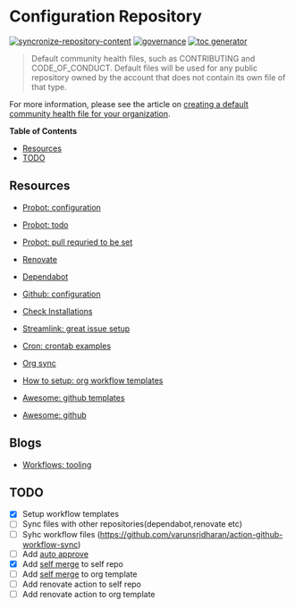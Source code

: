 
# Configuration Repository

[![syncronize-repository-content][sync-badge]][sync-action]
[![governance][governance-badge]][governance-action]
[![toc generator][toc-badge]][toc-action]

> Default community health files, such as CONTRIBUTING and CODE_OF_CONDUCT. Default files will be used for any public repository owned by the account that does not contain its own file of that type.

For more information, please see the article on [creating a default community health file for your organization](https://help.github.com/en/articles/creating-a-default-community-health-file-for-your-organization).

<!-- START doctoc generated TOC please keep comment here to allow auto update -->
<!-- DON'T EDIT THIS SECTION, INSTEAD RE-RUN doctoc TO UPDATE -->
**Table of Contents**

- [Resources](#resources)
- [TODO](#todo)

<!-- END doctoc generated TOC please keep comment here to allow auto update -->

## Resources

- [Probot: configuration](https://github.com/probot/probot-config)
- [Probot: todo](https://github.com/settings/installations/15936645)
- [Probot: pull requried to be set](https://wei.github.io/pull/)
- [Renovate](https://renovate.whitesourcesoftware.com)
- [Dependabot](https://dependabot.com/)
- [Github: configuration][1]

- [Check Installations](https://github.com/settings/installations)

- [Streamlink: great issue setup](https://github.com/streamlink/streamlink/issues/new/choose)
- [Cron: crontab examples](https://crontab.guru5)

- [Org sync](https://github.com/marketplace/actions/github-organization-sync-er)
- [How to setup: org workflow templates][how-to-org-template]

- [Awesome: github templates](https://github.com/devspace/awesome-github-templates)
- [Awesome: github](https://github.com/phillipadsmith/awesome-github)

## Blogs

- [Workflows: tooling](https://github.com/anna-money/workflow-tools)

## TODO

- [X] Setup workflow templates
- [ ] Sync files with other repositories(dependabot,renovate etc)
- [ ] Syhc workflow files (https://github.com/varunsridharan/action-github-workflow-sync)
- [ ] Add [auto approve][auto-approve]
- [X] Add [self merge][self-merge] to self repo
- [ ] Add [self merge][self-merge] to org template
- [ ] Add renovate action to self repo
- [ ] Add renovate action to org template

[1]: https://docs.github.com/en/communities/setting-up-your-project-for-healthy-contributions/creating-a-default-community-health-file
[governance-badge]: https://github.com/ivankatliarchuk/.github/actions/workflows/governance-bot.yml/badge.svg
[governance-action]: https://github.com/ivankatliarchuk/.github/actions/workflows/governance-bot.yml
[toc-badge]: https://github.com/ivankatliarchuk/.github/actions/workflows/toc.yml/badge.svg
[toc-action]: https://github.com/ivankatliarchuk/.github/actions/workflows/toc.yml
[sync-badge]: https://github.com/ivankatliarchuk/.github/actions/workflows/fork-sync.yml/badge.svg
[sync-action]: https://github.com/ivankatliarchuk/.github/actions/workflows/fork-sync.yml
[auto-approve]: https://github.com/search?o=desc&q=hmarr%2Fauto-approve-action+path%3A.github%2Fworkflows+language%3AYAML&s=&type=Code
[self-merge]: https://github.com/search?o=desc&q=orta%2Fcode-owner-self-merge+path%3A.github%2Fworkflows+language%3AYAML&s=&type=Code
[how-to-org-template]: https://docs.github.com/en/actions/learn-github-actions/sharing-workflows-with-your-organization

